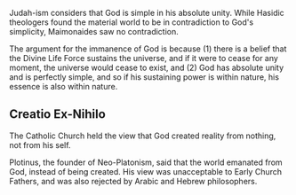 Judah-ism considers that God is simple in his absolute unity. While Hasidic theologers found the material world to be in contradiction to God's simplicity, Maimonaides saw no contradiction.

The argument for the immanence of God is because (1) there is a belief that the Divine Life Force sustains the universe, and if it were to cease for any moment, the universe would cease to exist, and (2) God has absolute unity and is perfectly simple, and so if his sustaining power is within nature, his essence is also within nature.

## Creatio Ex-Nihilo

The Catholic Church held the view that God created reality from nothing, not from his self.

Plotinus, the founder of Neo-Platonism, said that the world emanated from God, instead of being created. His view was unacceptable to Early Church Fathers, and was also rejected by Arabic and Hebrew philosophers.

